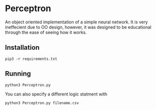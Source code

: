 # Perceptron
An object oriented implementation of a simple neural network. It is very ineffecient due to OO design, however, it was designed to be educational through the ease of seeing how it works.
## Installation
```
pip3 -r requirements.txt
```
## Running
```
python3 Perceptron.py
```

You can also specify a different logic statment with
```
python3 Perceptron.py filename.csv
```
